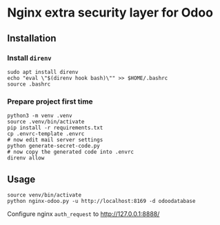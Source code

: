 # Nginx extra security layer for Odoo

## Installation

### Install `direnv`

    sudo apt install direnv
    echo "eval \"$(direnv hook bash)\"" >> $HOME/.bashrc
    source .bashrc

### Prepare project first time

    python3 -m venv .venv
    source .venv/bin/activate
    pip install -r requirements.txt
    cp .envrc-template .envrc
    # now edit mail server settings
    python generate-secret-code.py
    # now copy the generated code into .envrc
    direnv allow

## Usage

    source venv/bin/activate
    python nginx-odoo.py -u http://localhost:8169 -d odoodatabase

Configure nginx `auth_request` to http://127.0.0.1:8888/

